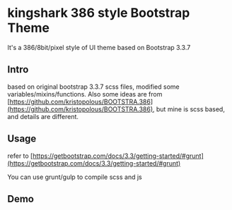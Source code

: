 # kingshark 386 style Bootstrap Theme
It's a 386/8bit/pixel style of UI theme based on Bootstrap 3.3.7

## Intro
based on original bootstrap 3.3.7 scss files, modified some variables/mixins/functions.
Also some ideas are from [https://github.com/kristopolous/BOOTSTRA.386](https://github.com/kristopolous/BOOTSTRA.386), but mine is scss based, and details are different.

## Usage
refer to [https://getbootstrap.com/docs/3.3/getting-started/#grunt](https://getbootstrap.com/docs/3.3/getting-started/#grunt)

You can use grunt/gulp to compile scss and js

## Demo

